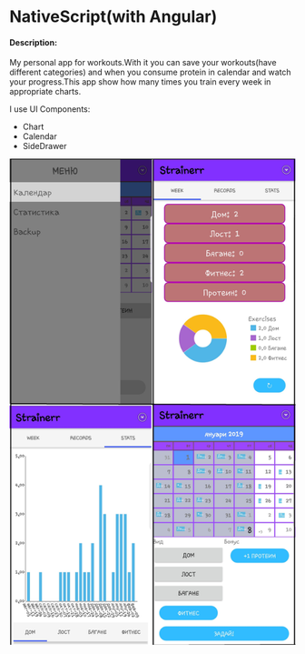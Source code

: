 # NativeScript(with Angular) 

#### Description:
My personal app for workouts.With it you can save your workouts(have different categories) and when you consume protein in calendar and watch your progress.This app show how many times you train every week in appropriate charts. 

I use  UI Components:
 * Chart
 * Calendar
 * SideDrawer
 
![View](images/view.png)
